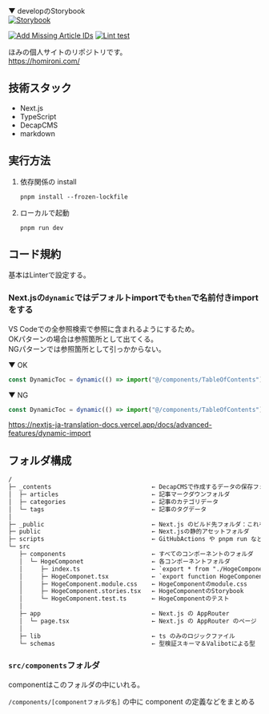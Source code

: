 ▼ developのStorybook  
[![Storybook](https://cdn.jsdelivr.net/gh/storybookjs/brand@main/badge/badge-storybook.svg)](https://develop--682bb6b6fbdc8489c7635afb.chromatic.com)

[![Add Missing Article IDs](https://github.com/homironi/homimemo/actions/workflows/add-article-missing-id.yml/badge.svg)](https://github.com/homironi/homimemo/actions/workflows/add-article-missing-id.yml)
[![Lint test](https://github.com/homironi/homimemo/actions/workflows/lint-test.yml/badge.svg)](https://github.com/homironi/homimemo/actions/workflows/lint-test.yml)

ほみの個人サイトのリポジトリです。  
https://homironi.com/

## 技術スタック

- Next.js
- TypeScript
- DecapCMS
- markdown

## 実行方法

1. 依存関係の install  
   ```cli
   pnpm install --frozen-lockfile
   ```
1. ローカルで起動  
   ```cli
   pnpm run dev
   ```

## コード規約

基本はLinterで設定する。

### Next.jsの`dynamic`ではデフォルトimportでも`then`で名前付きimportをする

VS Codeでの全参照検索で参照に含まれるようにするため。  
OKパターンの場合は参照箇所として出てくる。  
NGパターンでは参照箇所として引っかからない。

▼ OK  
```ts
const DynamicToc = dynamic(() => import("@/components/TableOfContents").then(mod => mod.default));
```

▼ NG  
```ts
const DynamicToc = dynamic(() => import("@/components/TableOfContents"));
```

https://nextjs-ja-translation-docs.vercel.app/docs/advanced-features/dynamic-import

## フォルダ構成

```txt
/
├─ _contents                            ← DecapCMSで作成するデータの保存フォルダ
│  ├─ articles                          ← 記事マークダウンフォルダ
│  ├─ categories                        ← 記事のカテゴリデータ
│  └─ tags                              ← 記事のタグデータ
│
├─ _public                              ← Next.js のビルド先フォルダ：これを公開する
├─ public                               ← Next.jsの静的アセットフォルダ
├─ scripts                              ← GitHubActions や pnpm run などで使用するスクリプト
└─ src                                  
   ├─ components                        ← すべてのコンポーネントのフォルダ
   │  └─ HogeComponet                   ← 各コンポーネントフォルダ
   │     ├─ index.ts                    ← `export * from "./HogeComponent"`
   │     ├─ HogeComponet.tsx            ← `export function HogeComponent`
   │     ├─ HogeComponent.module.css    ← HogeComponentのmodule.css
   │     ├─ HogeComponent.stories.tsx   ← HogeComponentのStorybook
   │     └─ HogeComponent.test.ts       ← HogeComponentのテスト
   │
   ├─ app                               ← Next.js の AppRouter
   │  └─ page.tsx                       ← Next.js の AppRouter のページ
   │
   ├─ lib                               ← ts のみのロジックファイル
   └─ schemas                           ← 型検証スキーマ＆Valibotによる型
```

### `src/components`フォルダ

componentはこのフォルダの中にいれる。

`/components/[componentフォルダ名]` の中に component の定義などをまとめる

